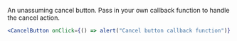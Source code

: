 An unassuming cancel button. Pass in your own callback function to handle the cancel action.

```jsx padded
<CancelButton onClick={() => alert("Cancel button callback function")} />
```

